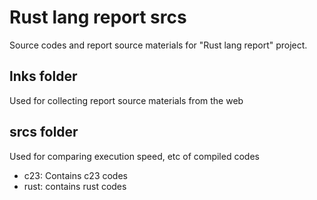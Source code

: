 # Rust lang report srcs

Source codes and report source materials for "Rust lang report" project.

## lnks folder

Used for collecting report source materials from the web

## srcs folder

Used for comparing execution speed, etc of compiled codes

* c23: Contains c23 codes
* rust: contains rust codes
